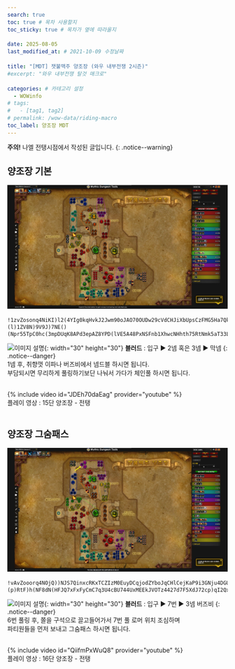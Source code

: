 ```yaml
---
search: true
toc: true # 목차 사용할지
toc_sticky: true # 목차가 옆에 따라올지

date: 2025-08-05
last_modified_at: # 2021-10-09 수정날짜

title: "[MDT] 잿불맥주 양조장 (와우 내부전쟁 2시즌)"
#excerpt: "와우 내부전쟁 탈것 매크로"

categories: # 카테고리 설정
  - WOWinfo
# tags:
#   - [tag1, tag2]
# permalink: /wow-data/riding-macro
toc_label: 양조장 MDT
---
```

**주의!** 나엘 전탱시점에서 작성된 글입니다.
{: .notice--warning}  

## 양조장 기본

![이미지 설명](/assets/img/wow/wowinfo/2025-08-05-wowinfo-mdt-brew/1.webp)

```  
!1zvZosonq4NiKI)l2(4YIg0kqHvkJ2Jwm90oJAO70OUDw29cVdCHJiXbUpsCzFMG5Ha7Qk7yNE3rr9K4QCvFFv9vj2XC37g3FyA6WJlhdF0nW6CJ)Q3)ZX7CJpSF)5535VC9W5z3GskCJN39t(hdxJBl4gF)dhx8PiC5Wu4hMMU6bldmWC0HhxUCXphE7YXJXvzLfgx2D0)E)ril(z)Pp(QRxp808POnk2KNFZY8t(ZZVz)hsbO3ng8(thMFYTZnE1FmILe2GCMsqCJ)smzfuK)zGdxc4sfDl(eAqwzdmiid9WQsYa5NcEmAsdxw3GjDfs2jqqXlrHZhpFXnon1f)RkN3xNFDDoziuyICedPuMdCDi77JHCiwqWkDoczovLalesttAW1I7oXgMgyhZa0JPa(XK1Ks0K7jfsNK18QI9jAsikdxiHeucfUWjIXeLEtivhUVkjDDtt(DjydUAX)rHlQrXWMFMvGzU2p0tM4B6)vfMyyGQadXgc81syD7UEx8M4kBan3pnvrmbjHczcoW7CnDFMSQHxsUUkO7zPAb4zlJuWoXwObaSgw0I9VUsjgYUPHDaNxXzV7g1kMVKrttwZkuCUG1wqvBKvHCVd59AjjFtaCdRiBMlsYXKN220JtLmSXq0qUPCVoXIvKEAyUMYk3nttzL1gHoIWIKMxQHfXwP11VrSrVRqcxQmwWxDykAI8eGP6HTJv2kBL6roD00CxvnrFJcSeEwHORQOcAlqLLlBz0MUSywyD4TzH02HwBj5H1Aop3L0nkG1mAG0zZnntjpc8U(kbDHFk3TJFvVZyLHYcRt9qXn9qSdgwlQmsPUoUtIZqLMJ1IgBDDw2uN5OCMRrEBrDAh(kgSyNgT0qObYJfdgXEwntlVtG3svBlgXVC00358nmh77FMX)mWL03brxLy7sstyOGwGYebhaUqGDnjcCHcQtdYoKHcdskPbPQKbiDqAroltLGu0Sa2he0RrGpSCZ3)Ogktvk6RAzoPSc5VFeC0SC73AYZ5TFRHzRRB1QJpJEaoStW)H4VV8h)(l)1ZV8N)9V9J)7NE()(Npr55TpC0hc(3mpDUqK8APd3epAZ8YPD(lVE5A48PxNSFnb1XhwcNHhth75RtNmk5aT33Locw9XDOol(YG6tDGgUtZ7u6yXtA6eAJX6M(kLC15MjJ7m9kHv3lyCP2QJn)OZIvNPr6OBmWZEPQVxfL6r3uvJ5GZ5wu3QH7mIUoDCdcHqQvgk(vtHGZ31lT2igukUTJ3R0u8fuZHg)UtlmCHMPnr(fbJHqBPAWQhpzv4JvpeDJHYOWTwyFrl8VGfqPSCyVB0WVyh)2XtF3R((4AU))p
```  
![이미지 설명](https://wow.zamimg.com/images/wow/icons/large/spell_nature_bloodlust.jpg){: width="30" height="30"} 
**블러드** : 입구 ▶ 2넴 혹은 3넴 ▶ 막넴
{: .notice--danger}  
1넴 후, 취향껏 이파나 버즈비에서 넴드블 하시면 됩니다.  
부담되시면 무리하게 풀링하기보단 나눠서 가다가 체인풀 하시면 됩니다.  
<br>

{% include video id="JDEh70daEag" provider="youtube" %}  
플레이 영상 : 15단 양조장 - 전탱
<br>
<br>

## 양조장 그숨패스

![이미지 설명](/assets/img/wow/wowinfo/2025-08-05-wowinfo-mdt-brew/2.webp)

```
!vAvZooorq4NOjQ))NJS7QinxcRKxTCZIzM0EuyDCqjodZYboJqCHlCejKaP9i3GNju4DGURQS7Ut2GyJsISDvDvF1x9vT7wE7BAB2D)xfEy8q8YvW9RXRwXJ)eWvs4Fv79TR0TnDXpmw7kt7QBCTJTn94cAeo3ctAnn341lyjtJuSs3mMm9jgFBD8TXOIXxUWNwxJWQsxPspJTWwKZL3O0Elti8AdZ6SmEB3nAfce5NkqoRqnfarbarYDPRsaXkpdiANYO8ogty16iQsaHJar9FdKx8)hi8foci8f6RbeJZOmsb3W9APXKbs0RVjeEhe17wVE3WBd7pSz3qm)QyqpUzDBtO7Px9o53Y)IBFUT5P76pgsG)Rp23plEM(lvgcOmKPkGA9ynLTPNAfjdGYzLImq(PHBJMSW3yN2L(sehWzu8IfWd763TpXwS4NIC(MY8BlZjhHcxofXXukNcCzinMudGBaFYrOk0(QqJ1d3InthurCFj0LvzOtJGwvsJQY47GiAQYIgZcsBCgMLe0rSEEHixdkPPY08r6wgigkG71fCpW625fmMEs(MPeWyDDH7tCr22iLibXWCzzuSWdZRxe66WypIHPGb4mSCXcKrHtCwvq8dL20YPB58zMFs0mxttMW2MTcNssAMH5AEQqlYTM6nfTbl8uh8uFvviNAAJzAKxWnjFzvfvTye03P1x6cMBBfJGeLOLeTqtzoYarXTu(4vTHzb)CKiHgO(4QZiM5H5zkRAMNJkxq9p14Ymo1nZ7dCXuroHU6YtuP(Lv5CgWGnlLA4nC1ddihmnPGmbExHibZ508IhJndJnpRIk1kZZh8IIEsPmpUnpRHAVIXT0xpML0ppKjmBxBAtsGf4sXePzjjuUDPQKMzLkLhsdBkRlDwjvoCMRiv7LtXtQ65TIiLpm4lKxq0inpwOXOayNj(cEvvXRcuKjWnCfEuxYW3HGKlhMSb9sQyXINtvlx3E58TOUs9NHr8Dfv9zH4SQc7ZLivrVQdTPW(HIEThULRe1bsbGuPeBlkePYsKMFBhTHFXlLYq8JR5Ma1LZ90(UfLk0bSN5moDwVxn3xshLkGCaN3skfSJ73hggFD8yePymDFZX77dpf6tXPjme2((p7WHnpoSnA7abd0ZxDC4XWUHBx)CkDM4XDcHTBgEmEkUMdH(4zBtNJj3aB2VPB8Z76oeYh6LWYy454)N(5F60V(hN(LF)7(Y)(p)RtF)h(NF8dN(HFJQ7xFxFyCmC7q3U4cBU744UxMEEkJVOTz4427d7F5XdJ72cp)qI2QxAcPMe(torp8TPZtvEokQPH7XuECg0WsRGPTXMLYXKwNZJNUD25QHRLoJw6TgjxOSEBuYfDwMDM2Pi6gh80O0gJoorfDtxS7r(KdCaztgw6KmMnUaPuQSXJ7IXVyYhCEz8uW(ig0AHNjmAlfFjjwOP8LwPtiT84H2nSiyCeANzdWzxfnXZg8xZW8a4Lw4x1I4kwa9Y6nDDBE4y)47HOp22(Vd
```

![이미지 설명](https://wow.zamimg.com/images/wow/icons/large/spell_nature_bloodlust.jpg){: width="30" height="30"} 
**블러드** : 입구 ▶ 7번 ▶ 3넴 버즈비
{: .notice--danger}  
6번 풀링 후, 쫄을 구석으로 끌고들어가서 7번 풀 로머 위치 조심하며  
파티원들을 먼저 보내고 그숨패스 하시면 됩니다.  
<br>

{% include video id="QiifmPxWuQ8" provider="youtube" %}  
플레이 영상 : 16단 양조장 - 전탱
<br>
<br>